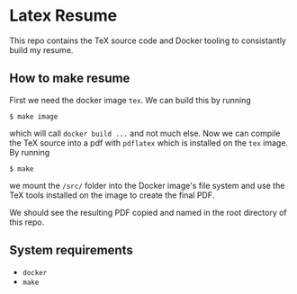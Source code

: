 # Latex Resume
This repo contains the TeX source code and Docker tooling to consistantly build my resume.

## How to make resume
First we need the docker image `tex`. We can build this by running
```
$ make image
```
which will call `docker build ...` and not much else. Now we can compile the TeX source into a pdf with `pdflatex` which is installed on the `tex` image. By running
```
$ make
```
we mount the `/src/` folder into the Docker image's file system and use the TeX tools installed on the image to create the final PDF.

We should see the resulting PDF copied and named in the root directory of this repo.

## System requirements
* `docker`
* `make`


